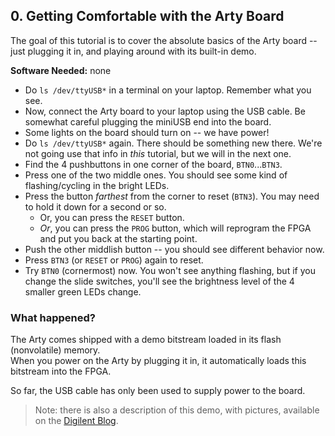 
## 0. Getting Comfortable with the Arty Board

The goal of this tutorial is to cover the absolute basics of the Arty board -- just plugging it in, and playing around with its built-in demo.

__Software Needed:__ none

* Do `ls /dev/ttyUSB*` in a terminal on your laptop.   Remember what you see.
* Now, connect the Arty board to your laptop using the USB cable.  Be somewhat careful plugging the miniUSB end into the board.
* Some lights on the board should turn on -- we have power!
* Do `ls /dev/ttyUSB*` again.   There should be something new there.  We're not going use that info in _this_ tutorial, but we will in the next one.
* Find the 4 pushbuttons in one corner of the board, `BTN0`...`BTN3`.  
* Press one of the two middle ones.  You should see some kind of flashing/cycling in the bright LEDs.
* Press the button _farthest_ from the corner to reset (`BTN3`).   You may need to hold it down for a second or so.
  * Or, you can press the `RESET` button.
  * _Or_, you can press the `PROG` button, which will reprogram the FPGA and put you back at the starting point.
* Push the other middlish button -- you should see different behavior now.
* Press `BTN3` (or `RESET` or `PROG`) again to reset.
* Try `BTN0` (cornermost) now.  You won't see anything flashing, but if you change the slide switches, you'll see the brightness level of the 4 smaller green LEDs change.

### What happened? 

The Arty comes shipped with a demo bitstream loaded in its flash (nonvolatile) memory.   
When you power on the Arty by plugging it in, it automatically loads this bitstream into the FPGA.  

So far, the USB cable has only been used to supply power to the board.

> Note: there is also a description of this demo, with pictures, available on the [Digilent Blog](https://blog.digilentinc.com/getting-started-with-arty/).


